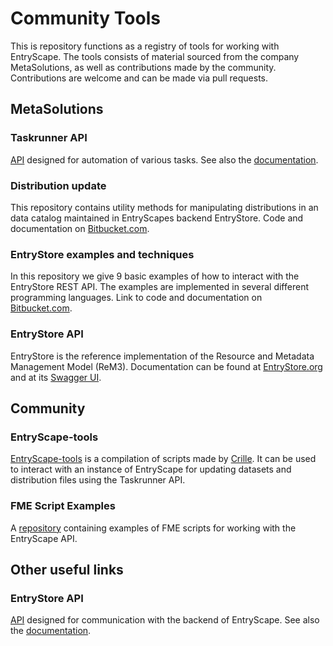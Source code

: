 # Community Tools

This is repository functions as a registry of tools for working with EntryScape. The tools consists of material sourced from the company MetaSolutions, as well as contributions made by the community. Contributions are welcome and can be made via pull requests.

## MetaSolutions

### Taskrunner API

[API](https://swagger.entryscape.com/?url=https://docs.entryscape.com/en/taskrunner/swagger.json#/info) designed for automation of various tasks. See also the [documentation](https://docs.entryscape.com/en/taskrunner/).

### Distribution update

This repository contains utility methods for manipulating distributions in an data catalog maintained in EntryScapes backend EntryStore. Code and documentation on [Bitbucket.com](https://bitbucket.org/metasolutions/distribution-update/src/master/).

### EntryStore examples and techniques

In this repository we give 9 basic examples of how to interact with the EntryStore REST API. The examples are implemented in several different programming languages. Link to code and documentation on [Bitbucket.com](https://bitbucket.org/metasolutions/entrystore-examples/src/master/).

### EntryStore API

EntryStore is the reference implementation of the Resource and Metadata Management Model (ReM3). Documentation can be found at [EntryStore.org](https://entrystore.org/) and at its [Swagger UI](https://entrystore.org/api/).

## Community

### EntryScape-tools

[EntryScape-tools](https://github.com/crilleaz/EntryScape-tools) is a compilation of scripts made by [Crille](https://github.com/crilleaz/). It can be used to interact with an instance of EntryScape for updating datasets and distribution files using the Taskrunner API.

### FME Script Examples

A [repository](https://gitlab.com/entryscape/fme-script-examples) containing examples of FME scripts for working with the EntryScape API.

## Other useful links

### EntryStore API

[API](https://entrystore.org/api/) designed for communication with the backend of EntryScape. See also the [documentation](https://entrystore.org/).
